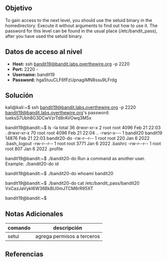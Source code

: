 ## Objetivo
To gain access to the next level, you should use the setuid binary in the homedirectory. Execute it without arguments to find out how to use it. The password for this level can be found in the usual place (/etc/bandit_pass), after you have used the setuid binary.

## Datos de acceso al nivel
- **Host:** ssh bandit19@bandit.labs.overthewire.org -p 2220
- **Port:** 2220 -
- **Username:** bandit19
- **Password:** hga5tuuCLF6fFzUpnagiMN8ssu9LFrdg
## Solución
kali@kali:~$ ssh bandit19@bandit.labs.overthewire.org -p 2220
bandit19@bandit.labs.overthewire.org's password: IueksS7Ubh8G3DCwVzrTd8rAVOwq3M5x

bandit19@bandit:~$ ls -la
total 36
drwxr-xr-x  2 root     root      4096 Feb 21 22:03 .
drwxr-xr-x 70 root     root      4096 Feb 21 22:04 ..
-rwsr-x---  1 bandit20 bandit19 14876 Feb 21 22:03 bandit20-do
-rw-r--r--  1 root     root       220 Jan  6  2022 .bash_logout
-rw-r--r--  1 root     root      3771 Jan  6  2022 .bashrc
-rw-r--r--  1 root     root       807 Jan  6  2022 .profile

bandit19@bandit:~$ ./bandit20-do
Run a command as another user.
  Example: ./bandit20-do id

bandit19@bandit:~$ ./bandit20-do whoami
bandit20

bandit19@bandit:~$ ./bandit20-do cat /etc/bandit_pass/bandit20
VxCazJaVykI6W36BkBU0mJTCM8rR95XT

bandit19@bandit:~$

## Notas Adicionales
| comando | descripción                |
| ------- | -------------------------- |
| setui   | agrega permisos a terceros |
## Referencias
